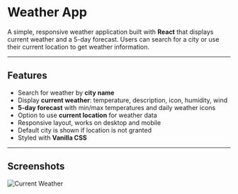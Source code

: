 # Weather App

A simple, responsive weather application built with **React** that displays current weather and a 5-day forecast. Users can search for a city or use their current location to get weather information.

---

## Features

- Search for weather by **city name**
- Display **current weather**: temperature, description, icon, humidity, wind
- **5-day forecast** with min/max temperatures and daily weather icons
- Option to use **current location** for weather data
- Responsive layout, works on desktop and mobile
- Default city is shown if location is not granted
- Styled with **Vanilla CSS**

---

## Screenshots


![Current Weather](./src/cloudleaf.png)  
